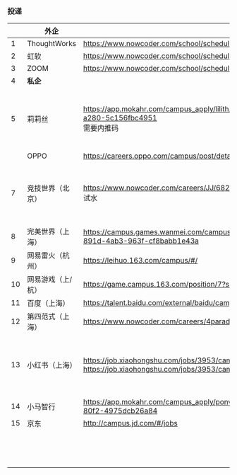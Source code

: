 ### 投递

|      | 外企              |                                                              |             |
| ---- | ----------------- | ------------------------------------------------------------ | ----------- |
| 1    | ThoughtWorks      | https://www.nowcoder.com/school/schedule/734                 |             |
| 2    | 虹软              | https://www.nowcoder.com/school/schedule/949                 |             |
| 3    | ZOOM              | https://www.nowcoder.com/school/schedule/1051                |             |
| 4    | **私企**          |                                                              |             |
| 5    | 莉莉丝            | https://app.mokahr.com/campus_apply/lilith/7803#/job/8285f19f-79af-4872-a280-5c156fbc4951<br />需要内推码 | 8月16日投递 |
|      | OPPO              | https://careers.oppo.com/campus/post/detail?id=40&privacyVal |             |
| 7    | 竞技世界（北京）  | https://www.nowcoder.com/careers/JJ/68250<br />试水          | 8月16日投递 |
| 8    | 完美世界（上海）  | https://campus.games.wanmei.com/campus_apply/pwrd/38677/#/job/7d6fe117-891d-4ab3-963f-cf8babb1e43a |             |
| 9    | 网易雷火（杭州）  | https://leihuo.163.com/campus/#/                             |             |
| 10   | 网易游戏（上/杭） | https://game.campus.163.com/position/7?sc=30                 |             |
| 11   | 百度（上海）      | https://talent.baidu.com/external/baidu/campus.html#/jobList/0-1227-10002 |             |
| 12   | 第四范式（上海）  | https://www.nowcoder.com/careers/4paradigm/66202             |             |
| 13   | 小红书（上海）    | https://job.xiaohongshu.com/jobs/3953/campus<br />https://job.xiaohongshu.com/jobs/3953/campus | 8月16日投递 |
| 14   | 小马智行          | https://app.mokahr.com/campus_apply/pony/2735#/job/28a448f4-cba9-489f-80f2-4975dcb26a84 |             |
| 15   | 京东              | http://campus.jd.com/#/jobs                                  |             |
|      |                   |                                                              |             |
|      |                   |                                                              |             |
|      |                   |                                                              |             |
|      |                   |                                                              |             |
|      |                   |                                                              |             |
|      |                   |                                                              |             |
|      |                   |                                                              |             |
|      |                   |                                                              |             |
|      |                   |                                                              |             |
|      |                   |                                                              |             |
|      |                   |                                                              |             |
|      |                   |                                                              |             |
|      |                   |                                                              |             |
|      |                   |                                                              |             |

